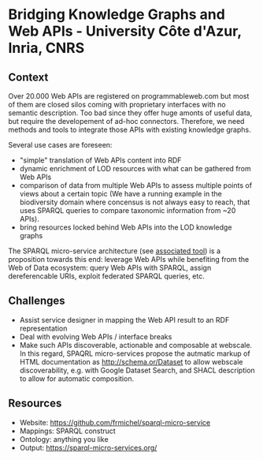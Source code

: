 # Bridging Knowledge Graphs and Web APIs - University Côte d'Azur, Inria, CNRS

## Context
Over 20.000 Web APIs are registered on programmableweb.com but most of them are closed silos coming with proprietary interfaces with no semantic description. Too bad since they offer huge amonts of useful data, but require the developement of ad-hoc connectors. 
Therefore, we need methods and tools to integrate those APIs with existing knowledge graphs.

Several use cases are foreseen:
- "simple" translation of Web APIs content into RDF
- dynamic enrichment of LOD resources with what can be gathered from Web APIs
- comparison of data from multiple Web APIs to assess multiple points of views about a certain topic (We have a running example in the biodiversity domain where concensus is not always easy to reach, that uses SPARQL queries to compare taxonomic  information from ~20 APIs).
- bring resources locked behind Web APIs into the LOD knowledge graphs

The SPARQL micro-service architecture (see [associated tool](https://github.com/frmichel/resources/blob/master/tools.md#tool-9)) is a proposition towards this end: leverage Web APIs while benefiting from the Web of Data ecosystem: query Web APIs with SPARQL, assign dereferencable URIs, exploit federated SPARQL queries, etc.


## Challenges

- Assist service designer in mapping the Web API result to an RDF representation
- Deal with evolving Web APIs / interface breaks
- Make such APIs discoverable, actionable and composable at webscale. In this regard, SPAQRL micro-services propose the autmatic markup of HTML documentation as http://schema.or/Dataset to allow webscale discoverability, e.g. with Google Dataset Search, and SHACL description to allow for automatic composition.


## Resources
- Website: https://github.com/frmichel/sparql-micro-service
- Mappings: SPARQL construct
- Ontology: anything you like
- Output: https://sparql-micro-services.org/
